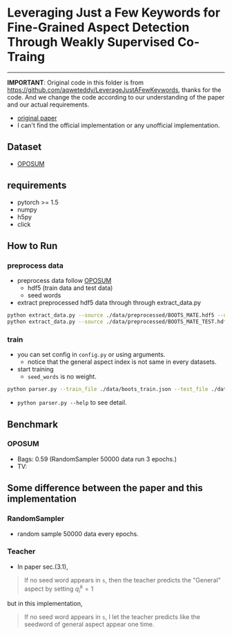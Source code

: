 # Leveraging Just a Few Keywords for Fine-Grained Aspect Detection Through Weakly Supervised Co-Traing

---
**IMPORTANT**: Original code in this folder is from https://github.com/aqweteddy/LeverageJustAFewKeywords, thanks for the code. And we change the code according to our understanding of the paper and our actual requirements.

* [original paper](https://arxiv.org/pdf/1909.00415.pdf)
* I can't find the official implementation or any unofficial implementation.

## Dataset

* [OPOSUM](https://github.com/stangelid/oposum)

## requirements

* pytorch >= 1.5
* numpy
* h5py
* click

## How to Run

### preprocess data

* preprocess data follow [OPOSUM](https://github.com/stangelid/oposum)
    * hdf5 (train data and test data)
    * seed words
* extract preprocessed hdf5 data through through extract_data.py
```sh
python extract_data.py --source ./data/preprocessed/BOOTS_MATE.hdf5 --output ./data/boots_train.json
python extract_data.py --source ./data/preprocessed/BOOTS_MATE_TEST.hdf5 --output ./data/boots_test.json
```

### train

* you can set config in `config.py` or using arguments.
    * notice that the general aspect index is not same in every datasets.
* start training
    * `seed_words` is no weight.
```bash
python parser.py --train_file ./data/boots_train.json --test_file ./data/boots_test.json --save_dir ./ckpt/boots --aspect_init_file ./data/boots.30.txt --epochs 3
```
* `python parser.py --help` to see detail.

## Benchmark

### OPOSUM

* Bags: 0.59 (RandomSampler 50000 data run 3 epochs.)
* TV: 

## Some difference between the paper and this implementation

### RandomSampler

* random sample 50000 data every epochs.

### Teacher

* In paper sec.(3.1), 
> If no seed word appears in `s`, then the teacher predicts the "General" aspect by setting $q_i^k = 1$

but in this implementation,
> If no seed word appears in `s`, I let the teacher predicts like the seedword of general aspect appear one time.